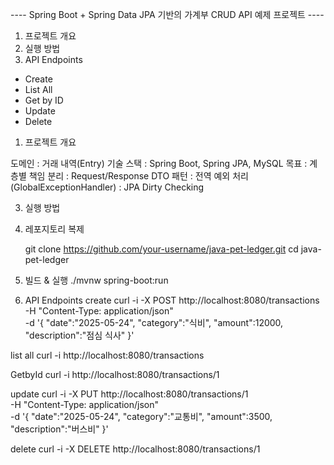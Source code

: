 ---- Spring Boot + Spring Data JPA 기반의 가계부 CRUD API 예제 프로젝트 ---- 

1. 프로젝트 개요
2. 실행 방법
3. API Endpoints
- Create
- List All
- Get by ID
- Update
- Delete


1. 프로젝트 개요
   
도메인 : 거래 내역(Entry)
기술 스택 : Spring Boot, Spring JPA, MySQL
목표
: 계층별 책임 분리
: Request/Response DTO 패턴
: 전역 예외 처리(GlobalExceptionHandler)
: JPA Dirty Checking


3. 실행 방법
1. 레포지토리 복제  
  
   git clone https://github.com/your-username/java-pet-ledger.git
   cd java-pet-ledger
2. 빌드 & 실행
./mvnw spring-boot:run


3. API Endpoints
create
curl -i -X POST http://localhost:8080/transactions \
  -H "Content-Type: application/json" \
  -d '{
        "date":"2025-05-24",
        "category":"식비",
        "amount":12000,
        "description":"점심 식사"
      }'

list all
curl -i http://localhost:8080/transactions


GetbyId
curl -i http://localhost:8080/transactions/1

update
curl -i -X PUT http://localhost:8080/transactions/1 \
  -H "Content-Type: application/json" \
  -d '{
        "date":"2025-05-24",
        "category":"교통비",
        "amount":3500,
        "description":"버스비"
      }'

delete
curl -i -X DELETE http://localhost:8080/transactions/1



  
